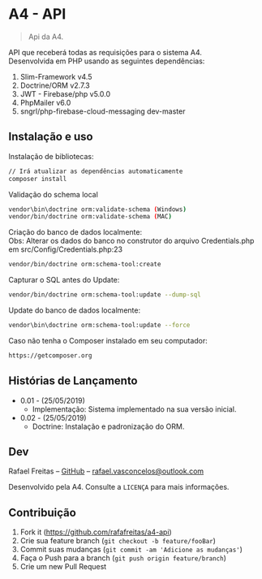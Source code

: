 # A4 - API
> Api da A4.

API que receberá todas as requisições para o sistema A4.  
Desenvolvida em PHP usando as seguintes dependências: 

1. Slim-Framework v4.5
2. Doctrine/ORM v2.7.3
3. JWT - Firebase/php v5.0.0
4. PhpMailer v6.0
5. sngrl/php-firebase-cloud-messaging dev-master

## Instalação e uso

Instalação de bibliotecas:  
```sh
// Irá atualizar as dependências automaticamente
composer install
```

Validação do schema local
```sh
vendor\bin\doctrine orm:validate-schema (Windows)
vendor/bin/doctrine orm:validate-schema (MAC)
```

Criação do banco de dados localmente:<br>
Obs: Alterar os dados do banco no construtor do arquivo Credentials.php em src/Config/Credentials.php:23
```sh
vendor/bin/doctrine orm:schema-tool:create
```

Capturar o SQL antes do Update:<br>
```sh
vendor/bin/doctrine orm:schema-tool:update --dump-sql
```

Update do banco de dados localmente:<br>
```sh
vendor\bin\doctrine orm:schema-tool:update --force
```

Caso não tenha o Composer instalado em seu computador:

```sh
https://getcomposer.org
```

## Histórias de Lançamento

* 0.01 - (25/05/2019)
    * Implementação: Sistema implementado na sua versão inicial.
* 0.02 - (25/05/2019)
    * Doctrine: Instalação e padronização do ORM.


## Dev

Rafael Freitas – [GitHub](https://github.com/rafafreitas/) – rafael.vasconcelos@outlook.com  

Desenvolvido pela A4. Consulte a ``LICENÇA`` para mais informações.

## Contribuição

1. Fork it (<https://github.com/rafafreitas/a4-api>)
2. Crie sua feature branch (`git checkout -b feature/fooBar`)
3. Commit suas mudanças (`git commit -am 'Adicione as mudanças'`)
4. Faça o Push para a branch (`git push origin feature/branch`)
5. Crie um new Pull Request


